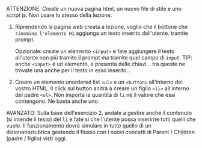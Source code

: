 ATTENZIONE:
Create un nuova pagina html, un nuovo file di stile e uno script js.
Non usare lo stesso della lezione.

1. Riprendendo la pagina web creata a lezione, voglio che il bottone che `rinomina l'elemento H1`
   aggiunga un testo inserito dall'utente, tramite prompt.

   Opzionale: create un elemento `<input>` e fate aggiungere il testo all'utente non più tramite
   il prompt ma tramite quel campo di `input`.
   TIP: anche `<input>` è un elemento, e presenta delle chiavi...
   tra queste ne trovate una anche per il testo in esso inserito...

2. Creare un elemento unordered list `<ul>` e un `<button>` all'interno del vostro HTML.
   Il click sul button andrà a creare un figlio `<li>` all'interno del padre `<ul>`.
   Non importa la quantità di `li` nè il valore che essi contengono. Ne basta anche uno.

AVANZATO:
Sulla base dell'esercizio 2. andate a gestire anche il contenuto (si intende il testo) del `li` e fate si
che l'utente possa inserirne tutti quelli che vuole. Il funzionamento dovrà simulare in tutto quello di
un dizionario/rubrica gestendo il flusso con i nuovi concetti di Parent / Children (padre / figlio)
visti oggi.
